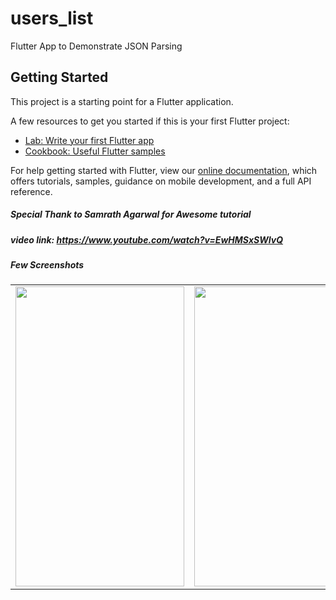 # users_list

Flutter App to Demonstrate JSON Parsing


## Getting Started

This project is a starting point for a Flutter application.

A few resources to get you started if this is your first Flutter project:

- [Lab: Write your first Flutter app](https://flutter.dev/docs/get-started/codelab)
- [Cookbook: Useful Flutter samples](https://flutter.dev/docs/cookbook)

For help getting started with Flutter, view our
[online documentation](https://flutter.dev/docs), which offers tutorials,
samples, guidance on mobile development, and a full API reference.

##### Special Thank to Samrath Agarwal for Awesome tutorial
##### video link: https://www.youtube.com/watch?v=EwHMSxSWIvQ

##### Few Screenshots

<table>
  <tr>
    <td> <img src = "https://i.ibb.co/MCrBFff/Screenshot-users-list-20190629-004032.png" height=480 width=270></td>
    <td><img src = "https://i.ibb.co/6rJvJmB/Screenshot-users-list-20190629-004044.png" height=480 width=270></td>
    <td><img src = "https://i.ibb.co/DwzvW73/Screenshot-users-list-20190629-004056.png" height=480 width=270></td>
  </tr>
 </table>
  

